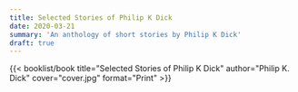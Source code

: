 ```yaml
---
title: Selected Stories of Philip K Dick
date: 2020-03-21
summary: 'An anthology of short stories by Philip K Dick'
draft: true
---
```


{{< booklist/book
title="Selected Stories of Philip K Dick"
author="Philip K. Dick"
cover="cover.jpg"
format="Print" >}}
